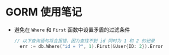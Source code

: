 # GORM 使用笔记

- 避免在 `Where` 和 `First` 函数中设置矛盾的过滤条件

  ```go
  // 以下查询语句将会报错，因为查找不到 id 同时为 1 和 2 的记录
	err := db.Where("id = ?", 1).First(&User{ID: 2}).Error
  ```
